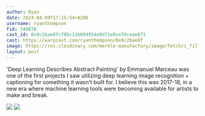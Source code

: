 ```yaml
---
author: Ryan
date: 2024-04-09T17:15:54+0200
username: ryanthompson
fid: 340870
cast_id: 0x0c2bae8fcf0bc11b004954e0d71e0ce7dceae671
cast: https://warpcast.com/ryanthompson/0x0c2bae8f
image: https://res.cloudinary.com/merkle-manufactory/image/fetch/c_fill,f_jpg/https%3A%2F%2Fi.imgur.com%2Fs3lZQ1h.jpg
layout: post
---
```

'Deep Learning Describes Abstract Painting' by Emmanuel Marceau was one of the first projects I saw utilizing deep learning image recognition + captioning for something it wasn't built for. I believe this was 2017-18, in a new era where machine learning tools were becoming available for artists to make and break.  

![](https://res.cloudinary.com/merkle-manufactory/image/fetch/c_fill,f_jpg/https%3A%2F%2Fi.imgur.com%2Fs3lZQ1h.jpg)
![](https://res.cloudinary.com/merkle-manufactory/image/fetch/c_fill,f_jpg/https%3A%2F%2Fi.imgur.com%2FAlyDKMq.jpg)